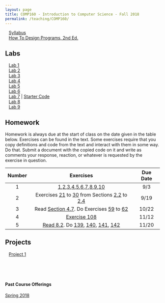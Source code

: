 ```yaml
---
layout: page
title: COMP160 - Introduction to Computer Science - Fall 2018
permalink: /teaching/COMP160/
---
```


&nbsp;&nbsp;&nbsp;[Syllabus](/teaching/COMP160/comp160-syllabus.pdf)  
&nbsp;&nbsp;&nbsp;[How To Design Programs, 2nd Ed.](http://www.htdp.org)  

## Labs

&nbsp;&nbsp;&nbsp;[Lab 1](/teaching/COMP160/labs/comp160-lab1.pdf)  
&nbsp;&nbsp;&nbsp;[Lab 2](/teaching/COMP160/labs/comp160-lab2.pdf)  
&nbsp;&nbsp;&nbsp;[Lab 3](/teaching/COMP160/labs/comp160-lab3.pdf)  
&nbsp;&nbsp;&nbsp;[Lab 4](/teaching/COMP160/labs/comp160-lab4.pdf)  
&nbsp;&nbsp;&nbsp;[Lab 5](/teaching/COMP160/labs/comp160-lab5.pdf)  
&nbsp;&nbsp;&nbsp;[Lab 6](/teaching/COMP160/labs/comp160-lab6.pdf)  
&nbsp;&nbsp;&nbsp;[Lab 7](/teaching/COMP160/labs/comp160-lab7.pdf)  | [Starter Code](/teaching/COMP160/labs/lab7-starter.rkt)  
&nbsp;&nbsp;&nbsp;[Lab 8](/teaching/COMP160/labs/comp160-lab8.pdf)  
&nbsp;&nbsp;&nbsp;[Lab 9](/teaching/COMP160/labs/comp160-lab9.pdf)  

## Homework

Homework is always due at the start of class on the date given in the table below. Exercises can be found in the text. Some exercises require that you copy definitions and code from the text and interact with them in some way. Do that. Submit a document with the copied code on it and write as comments your response, reaction, or whatever is requested by the exercise in question.

| Number | Exercises | Due Date |
|:------:|:---------:|:--------:|
|    1    |  [1](https://htdp.org/2018-01-06/Book/part_one.html#%28counter._%28exercise._arith-n%29%29),[2](https://htdp.org/2018-01-06/Book/part_one.html#%28counter._%28exercise._arith-s0%29%29),[3](https://htdp.org/2018-01-06/Book/part_one.html#%28counter._%28exercise._arith-s1%29%29),[4](https://htdp.org/2018-01-06/Book/part_one.html#%28counter._%28exercise._arith-s2%29%29),[5](https://htdp.org/2018-01-06/Book/part_one.html#%28counter._%28exercise._arith-i2%29%29),[6](https://htdp.org/2018-01-06/Book/part_one.html#%28counter._%28exercise._arith-i1%29%29),[7](https://htdp.org/2018-01-06/Book/part_one.html#%28counter._%28exercise._arith-b1%29%29),[8](https://htdp.org/2018-01-06/Book/part_one.html#%28counter._%28exercise._arith-b2%29%29  ),[9](https://htdp.org/2018-01-06/Book/part_one.html#%28counter._%28exercise._arith-p1%29%29),[10](https://htdp.org/2018-01-06/Book/part_one.html#%28counter._%28exercise._arith-p2%29%29) |  9/3   |  
| 2 | Exercises [21](https://htdp.org/2018-01-06/Book/part_one.html#%28counter._%28exercise._ex~3astepper1%29%29) to [30](https://htdp.org/2018-01-06/Book/part_one.html#%28counter._%28exercise._constant1%29%29) from Sections [2.2](https://htdp.org/2018-01-06/Book/part_one.html#%28part._sec~3acomputing%29) to [2.4](https://htdp.org/2018-01-06/Book/part_one.html#%28part._sec~3aglobal%29)| 9/19 |  
| 3 | Read [Section 4.7](https://htdp.org/2018-01-06/Book/part_one.html#%28part._sec~3aworlds-more%29). Do Exercises [59](https://htdp.org/2018-01-06/Book/part_one.html#%28counter._%28exercise._cond11%29%29) to [62](https://htdp.org/2018-01-06/Book/part_one.html#%28counter._%28exercise._cond12%29%29)  | 10/22 |  
| 4 | [Exercise 108](https://htdp.org/2018-01-06/Book/part_one.html#%28counter._%28exercise._pedestrian%29%29) | 11/12 |  
| 5 | [Read 8.2](https://htdp.org/2018-01-06/Book/part_two.html#%28part._sec~3alists-cons%29). Do [139](https://htdp.org/2018-01-06/Book/part_two.html#%28counter._%28exercise._list-sum2%29%29), [140](https://htdp.org/2018-01-06/Book/part_two.html#%28counter._%28exercise._list-and%29%29), [141](https://htdp.org/2018-01-06/Book/part_two.html#%28counter._%28exercise._list-string%29%29), [142](https://htdp.org/2018-01-06/Book/part_two.html#%28counter._%28exercise._ex~3alist-image%29%29) | 11/20 |  

## Projects

&nbsp;&nbsp;&nbsp;[Project 1](/teaching/COMP160/projects/comp160-project1-b.pdf)  

&nbsp;  

&nbsp;  

#### Past Course Offerings

[Spring 2018](/teaching/COMP160/sp18/)
